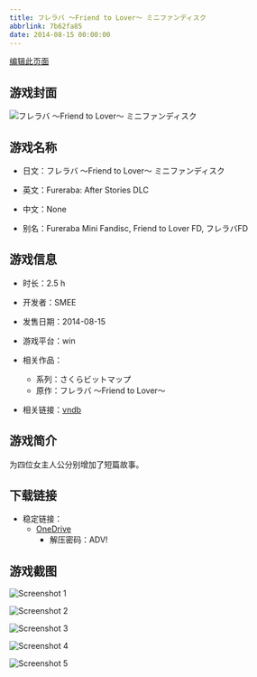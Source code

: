 ```yaml
---
title: フレラバ 〜Friend to Lover〜 ミニファンディスク
abbrlink: 7b62fa85
date: 2014-08-15 00:00:00
---
```

[编辑此页面](https://github.com/ACG-3/ADV3-source/blob/main/source/_posts/games/%E3%83%95%E3%83%AC%E3%83%A9%E3%83%90%20%E3%80%9CFriend%20to%20Lover%E3%80%9C%20%E3%83%9F%E3%83%8B%E3%83%95%E3%82%A1%E3%83%B3%E3%83%87%E3%82%A3%E3%82%B9%E3%82%AF.md)

## 游戏封面

![フレラバ 〜Friend to Lover〜 ミニファンディスク](https://pan.timero.xyz/onedrive/img_lib_001/%E3%83%95%E3%83%AC%E3%83%A9%E3%83%90%20%E3%80%9CFriend%20to%20Lover%E3%80%9C%20%E3%83%9F%E3%83%8B%E3%83%95%E3%82%A1%E3%83%B3%E3%83%87%E3%82%A3%E3%82%B9%E3%82%AF_cover.avif)


## 游戏名称

- 日文：フレラバ 〜Friend to Lover〜 ミニファンディスク
- 英文：Fureraba: After Stories DLC
- 中文：None

- 别名：Fureraba Mini Fandisc, Friend to Lover FD, フレラバFD


## 游戏信息

- 时长：2.5 h
- 开发者：SMEE
- 发售日期：2014-08-15
- 游戏平台：win
- 相关作品：
   - 系列：さくらビットマップ
   - 原作：フレラバ ～Friend to Lover～

- 相关链接：[vndb](https://vndb.org/v15602)


## 游戏简介

为四位女主人公分别增加了短篇故事。




## 下载链接

- 稳定链接：
    - [OneDrive](https://pan.timero.xyz/onedrive/adv_lib_001/%E3%83%95%E3%83%AC%E3%83%A9%E3%83%90%20%E3%80%9CFriend%20to%20Lover%E3%80%9C%20%E3%83%9F%E3%83%8B%E3%83%95%E3%82%A1%E3%83%B3%E3%83%87%E3%82%A3%E3%82%B9%E3%82%AF)
        - 解压密码：ADV!



## 游戏截图


![Screenshot 1](https://pan.timero.xyz/onedrive/img_lib_001/%E3%83%95%E3%83%AC%E3%83%A9%E3%83%90%20%E3%80%9CFriend%20to%20Lover%E3%80%9C%20%E3%83%9F%E3%83%8B%E3%83%95%E3%82%A1%E3%83%B3%E3%83%87%E3%82%A3%E3%82%B9%E3%82%AF_Screenshot_1.avif)

![Screenshot 2](https://pan.timero.xyz/onedrive/img_lib_001/%E3%83%95%E3%83%AC%E3%83%A9%E3%83%90%20%E3%80%9CFriend%20to%20Lover%E3%80%9C%20%E3%83%9F%E3%83%8B%E3%83%95%E3%82%A1%E3%83%B3%E3%83%87%E3%82%A3%E3%82%B9%E3%82%AF_Screenshot_2.avif)

![Screenshot 3](https://pan.timero.xyz/onedrive/img_lib_001/%E3%83%95%E3%83%AC%E3%83%A9%E3%83%90%20%E3%80%9CFriend%20to%20Lover%E3%80%9C%20%E3%83%9F%E3%83%8B%E3%83%95%E3%82%A1%E3%83%B3%E3%83%87%E3%82%A3%E3%82%B9%E3%82%AF_Screenshot_3.avif)

![Screenshot 4](https://pan.timero.xyz/onedrive/img_lib_001/%E3%83%95%E3%83%AC%E3%83%A9%E3%83%90%20%E3%80%9CFriend%20to%20Lover%E3%80%9C%20%E3%83%9F%E3%83%8B%E3%83%95%E3%82%A1%E3%83%B3%E3%83%87%E3%82%A3%E3%82%B9%E3%82%AF_Screenshot_4.avif)

![Screenshot 5](https://pan.timero.xyz/onedrive/img_lib_001/%E3%83%95%E3%83%AC%E3%83%A9%E3%83%90%20%E3%80%9CFriend%20to%20Lover%E3%80%9C%20%E3%83%9F%E3%83%8B%E3%83%95%E3%82%A1%E3%83%B3%E3%83%87%E3%82%A3%E3%82%B9%E3%82%AF_Screenshot_5.avif)

